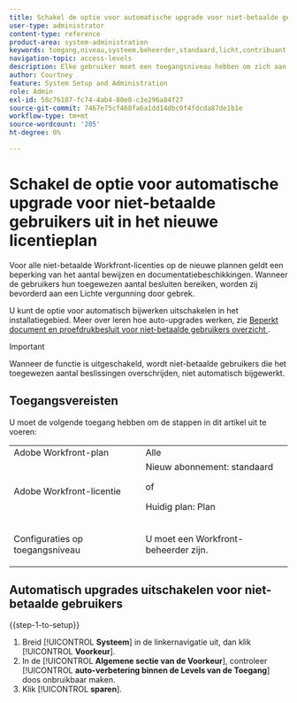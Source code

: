 ```yaml
---
title: Schakel de optie voor automatische upgrade voor niet-betaalde gebruikers uit in het nieuwe licentieplan
user-type: administrator
content-type: reference
product-area: system-administration
keywords: toegang,niveau,systeem,beheerder,standaard,licht,contribuant
navigation-topic: access-levels
description: Elke gebruiker moet een toegangsniveau hebben om zich aan te melden en in Workfront te werken. Met het toegangsniveau kunt u bepalen wat een gebruiker kan zien en doen met bepaalde Workfront-objecten en -gebieden.
author: Courtney
feature: System Setup and Administration
role: Admin
exl-id: 58c76187-fc74-4ab4-80e8-c3e296a84f27
source-git-commit: 7467e75cf468fa6a1dd14dbc0f4fdcda87de1b1e
workflow-type: tm+mt
source-wordcount: '205'
ht-degree: 0%

---
```


# Schakel de optie voor automatische upgrade voor niet-betaalde gebruikers uit in het nieuwe licentieplan

Voor alle niet-betaalde Workfront-licenties op de nieuwe plannen geldt een beperking van het aantal bewijzen en documentatiebeschikkingen. Wanneer de gebruikers hun toegewezen aantal besluiten bereiken, worden zij bevorderd aan een Lichte vergunning door gebrek.

U kunt de optie voor automatisch bijwerken uitschakelen in het installatiegebied. Meer over leren hoe auto-upgrades werken, zie [ Beperkt document en proefdrukbesluit voor niet-betaalde gebruikers overzicht ](/help/quicksilver/review-and-approve-work/proof-doc-decision-limits.md).

>[!IMPORTANT]
>
>Wanneer de functie is uitgeschakeld, wordt niet-betaalde gebruikers die het toegewezen aantal beslissingen overschrijden, niet automatisch bijgewerkt.

## Toegangsvereisten

U moet de volgende toegang hebben om de stappen in dit artikel uit te voeren:

<table style="table-layout:auto"> 
 <col> 
 <col> 
 <tbody> 
  <tr> 
   <td role="rowheader">Adobe Workfront-plan</td> 
   <td>Alle</td> 
  </tr> 
  <tr> 
   <td role="rowheader">Adobe Workfront-licentie</td> 
   <td>Nieuw abonnement: standaard
   <p>of</p>
   <p>Huidig plan: Plan</p></td> 
  </tr> 
  <tr> 
   <td role="rowheader">Configuraties op toegangsniveau</td> 
   <td> <p>U moet een Workfront-beheerder zijn.</p></td> 
  </tr> 
 </tbody> 
</table>

## Automatisch upgrades uitschakelen voor niet-betaalde gebruikers

{{step-1-to-setup}}

1. Breid [!UICONTROL **Systeem**] in de linkernavigatie uit, dan klik [!UICONTROL **Voorkeur**].
1. In de [!UICONTROL **Algemene sectie van de Voorkeur**], controleer [!UICONTROL **auto-verbetering binnen de Levels van de Toegang**] doos onbruikbaar maken.
1. Klik [!UICONTROL **sparen**].
